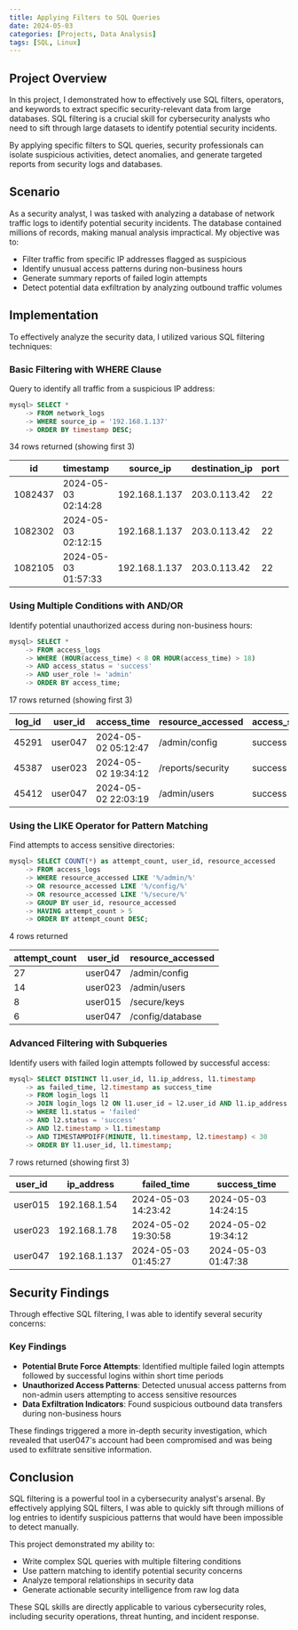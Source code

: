 ```yaml
---
title: Applying Filters to SQL Queries
date: 2024-05-03
categories: [Projects, Data Analysis]
tags: [SQL, Linux]
---
```


## Project Overview

In this project, I demonstrated how to effectively use SQL filters, operators, and keywords to extract specific security-relevant data from large databases. SQL filtering is a crucial skill for cybersecurity analysts who need to sift through large datasets to identify potential security incidents.

By applying specific filters to SQL queries, security professionals can isolate suspicious activities, detect anomalies, and generate targeted reports from security logs and databases.

## Scenario

As a security analyst, I was tasked with analyzing a database of network traffic logs to identify potential security incidents. The database contained millions of records, making manual analysis impractical. My objective was to:

- Filter traffic from specific IP addresses flagged as suspicious
- Identify unusual access patterns during non-business hours
- Generate summary reports of failed login attempts
- Detect potential data exfiltration by analyzing outbound traffic volumes

## Implementation

To effectively analyze the security data, I utilized various SQL filtering techniques:

### Basic Filtering with WHERE Clause

Query to identify all traffic from a suspicious IP address:

```sql
mysql> SELECT * 
    -> FROM network_logs 
    -> WHERE source_ip = '192.168.1.137'
    -> ORDER BY timestamp DESC;
```

34 rows returned (showing first 3)

| id      | timestamp           | source_ip     | destination_ip | port  | protocol | bytes_sent |
|---------|---------------------|---------------|----------------|-------|----------|------------|
| 1082437 | 2024-05-03 02:14:28 | 192.168.1.137 | 203.0.113.42   | 22    | SSH      | 4096       |
| 1082302 | 2024-05-03 02:12:15 | 192.168.1.137 | 203.0.113.42   | 22    | SSH      | 8192       |
| 1082105 | 2024-05-03 01:57:33 | 192.168.1.137 | 203.0.113.42   | 22    | SSH      | 2048       |

### Using Multiple Conditions with AND/OR

Identify potential unauthorized access during non-business hours:

```sql
mysql> SELECT * 
    -> FROM access_logs 
    -> WHERE (HOUR(access_time) < 8 OR HOUR(access_time) > 18)
    -> AND access_status = 'success'
    -> AND user_role != 'admin'
    -> ORDER BY access_time;
```

17 rows returned (showing first 3)

| log_id  | user_id | access_time         | resource_accessed | access_status | user_role |
|---------|---------|---------------------|-------------------|---------------|-----------|
| 45291   | user047 | 2024-05-02 05:12:47 | /admin/config     | success       | standard  |
| 45387   | user023 | 2024-05-02 19:34:12 | /reports/security | success       | standard  |
| 45412   | user047 | 2024-05-02 22:03:19 | /admin/users      | success       | standard  |

### Using the LIKE Operator for Pattern Matching

Find attempts to access sensitive directories:

```sql
mysql> SELECT COUNT(*) as attempt_count, user_id, resource_accessed
    -> FROM access_logs
    -> WHERE resource_accessed LIKE '%/admin/%' 
    -> OR resource_accessed LIKE '%/config/%'
    -> OR resource_accessed LIKE '%/secure/%'
    -> GROUP BY user_id, resource_accessed
    -> HAVING attempt_count > 5
    -> ORDER BY attempt_count DESC;
```

4 rows returned

| attempt_count | user_id | resource_accessed |
|---------------|---------|-------------------|
| 27            | user047 | /admin/config     |
| 14            | user023 | /admin/users      |
| 8             | user015 | /secure/keys      |
| 6             | user047 | /config/database  |

### Advanced Filtering with Subqueries

Identify users with failed login attempts followed by successful access:

```sql
mysql> SELECT DISTINCT l1.user_id, l1.ip_address, l1.timestamp 
    -> as failed_time, l2.timestamp as success_time
    -> FROM login_logs l1
    -> JOIN login_logs l2 ON l1.user_id = l2.user_id AND l1.ip_address = l2.ip_address
    -> WHERE l1.status = 'failed' 
    -> AND l2.status = 'success'
    -> AND l2.timestamp > l1.timestamp
    -> AND TIMESTAMPDIFF(MINUTE, l1.timestamp, l2.timestamp) < 30
    -> ORDER BY l1.user_id, l1.timestamp;
```

7 rows returned (showing first 3)

| user_id | ip_address    | failed_time         | success_time         |
|---------|---------------|---------------------|----------------------|
| user015 | 192.168.1.54  | 2024-05-03 14:23:42 | 2024-05-03 14:24:15  |
| user023 | 192.168.1.78  | 2024-05-02 19:30:58 | 2024-05-02 19:34:12  |
| user047 | 192.168.1.137 | 2024-05-03 01:45:27 | 2024-05-03 01:47:38  |

## Security Findings

Through effective SQL filtering, I was able to identify several security concerns:

### Key Findings

- **Potential Brute Force Attempts**: Identified multiple failed login attempts followed by successful logins within short time periods
- **Unauthorized Access Patterns**: Detected unusual access patterns from non-admin users attempting to access sensitive resources
- **Data Exfiltration Indicators**: Found suspicious outbound data transfers during non-business hours

These findings triggered a more in-depth security investigation, which revealed that user047's account had been compromised and was being used to exfiltrate sensitive information.

## Conclusion

SQL filtering is a powerful tool in a cybersecurity analyst's arsenal. By effectively applying SQL filters, I was able to quickly sift through millions of log entries to identify suspicious patterns that would have been impossible to detect manually.

This project demonstrated my ability to:

- Write complex SQL queries with multiple filtering conditions
- Use pattern matching to identify potential security concerns
- Analyze temporal relationships in security data
- Generate actionable security intelligence from raw log data

These SQL skills are directly applicable to various cybersecurity roles, including security operations, threat hunting, and incident response.